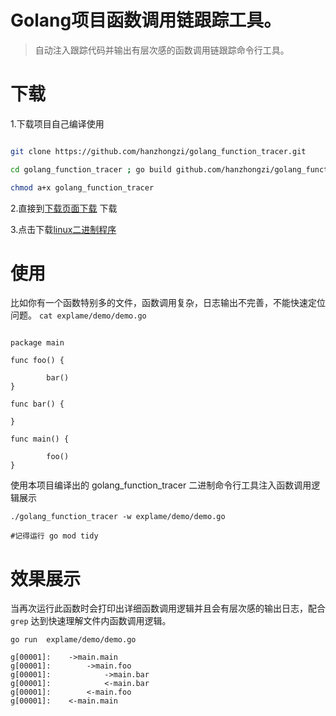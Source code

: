 # Golang项目函数调用链跟踪工具。
> 自动注入跟踪代码并输出有层次感的函数调用链跟踪命令行工具。

# 下载

1.下载项目自己编译使用

```bash

git clone https://github.com/hanzhongzi/golang_function_tracer.git

cd golang_function_tracer ; go build github.com/hanzhongzi/golang_function_tracer

chmod a+x golang_function_tracer

```

2.直接到[下载页面下载](https://github.com/fenglipaipai/golang_function_tracer/releases) 下载

3.点击下载[linux二进制程序](https://github.com/fenglipaipai/golang_function_tracer/releases/download/v0.0.1-tag/golang_function_tracer_linux)

# 使用


 比如你有一个函数特别多的文件，函数调用复杂，日志输出不完善，不能快速定位问题。
` cat explame/demo/demo.go `

```golang

package main

func foo() {

        bar()
}

func bar() {

}

func main() {
        
        foo()
}

```


 使用本项目编译出的 golang_function_tracer 二进制命令行工具注入函数调用逻辑展示

```
./golang_function_tracer -w explame/demo/demo.go 

#记得运行 go mod tidy

```

# 效果展示
 当再次运行此函数时会打印出详细函数调用逻辑并且会有层次感的输出日志，配合 `grep` 达到快速理解文件内函数调用逻辑。
```golang
go run  explame/demo/demo.go                                                                           

g[00001]:    ->main.main
g[00001]:        ->main.foo
g[00001]:            ->main.bar
g[00001]:            <-main.bar
g[00001]:        <-main.foo
g[00001]:    <-main.main

```


